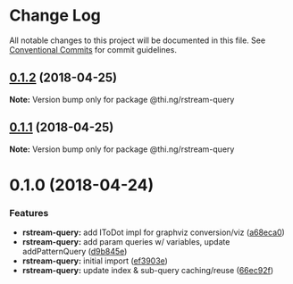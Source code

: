 # Change Log

All notable changes to this project will be documented in this file.
See [Conventional Commits](https://conventionalcommits.org) for commit guidelines.

<a name="0.1.2"></a>
## [0.1.2](https://github.com/thi-ng/umbrella/compare/@thi.ng/rstream-query@0.1.1...@thi.ng/rstream-query@0.1.2) (2018-04-25)




**Note:** Version bump only for package @thi.ng/rstream-query

<a name="0.1.1"></a>
## [0.1.1](https://github.com/thi-ng/umbrella/compare/@thi.ng/rstream-query@0.1.0...@thi.ng/rstream-query@0.1.1) (2018-04-25)




**Note:** Version bump only for package @thi.ng/rstream-query

<a name="0.1.0"></a>
# 0.1.0 (2018-04-24)


### Features

* **rstream-query:** add IToDot impl for graphviz conversion/viz ([a68eca0](https://github.com/thi-ng/umbrella/commit/a68eca0))
* **rstream-query:** add param queries w/ variables, update addPatternQuery ([d9b845e](https://github.com/thi-ng/umbrella/commit/d9b845e))
* **rstream-query:** initial import ([ef3903e](https://github.com/thi-ng/umbrella/commit/ef3903e))
* **rstream-query:** update index & sub-query caching/reuse ([66ec92f](https://github.com/thi-ng/umbrella/commit/66ec92f))
